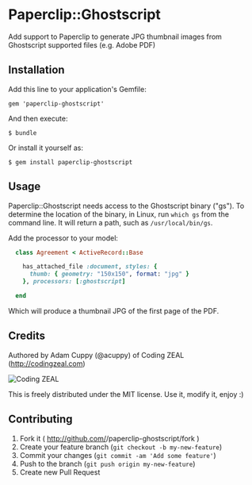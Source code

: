 # Paperclip::Ghostscript

Add support to Paperclip to generate JPG thumbnail images from
Ghostscript supported files (e.g. Adobe PDF)

## Installation

Add this line to your application's Gemfile:

    gem 'paperclip-ghostscript'

And then execute:

    $ bundle

Or install it yourself as:

    $ gem install paperclip-ghostscript

## Usage

Paperclip::Ghostscript needs access to the Ghostscript binary ("gs").
To determine the location of the binary, in Linux, run `which gs` from
the command line.  It will return a path, such as `/usr/local/bin/gs`.

Add the processor to your model:

```ruby
  class Agreement < ActiveRecord::Base

    has_attached_file :document, styles: {
      thumb: { geometry: "150x150", format: "jpg" }
    }, processors: [:ghostscript]

  end
```

Which will produce a thumbnail JPG of the first page of the PDF.

## Credits

Authored by Adam Cuppy (@acuppy) of Coding ZEAL (http://codingzeal.com)

![Coding
ZEAL](https://googledrive.com/host/0B3TWa6M1MsWeWmxRZWhscllwTzA/ZEAL-logo-final-150.png)

This is freely distributed under the MIT license.  Use it, modify it,
enjoy :)

## Contributing

1. Fork it ( http://github.com/<my-github-username>/paperclip-ghostscript/fork )
2. Create your feature branch (`git checkout -b my-new-feature`)
3. Commit your changes (`git commit -am 'Add some feature'`)
4. Push to the branch (`git push origin my-new-feature`)
5. Create new Pull Request
